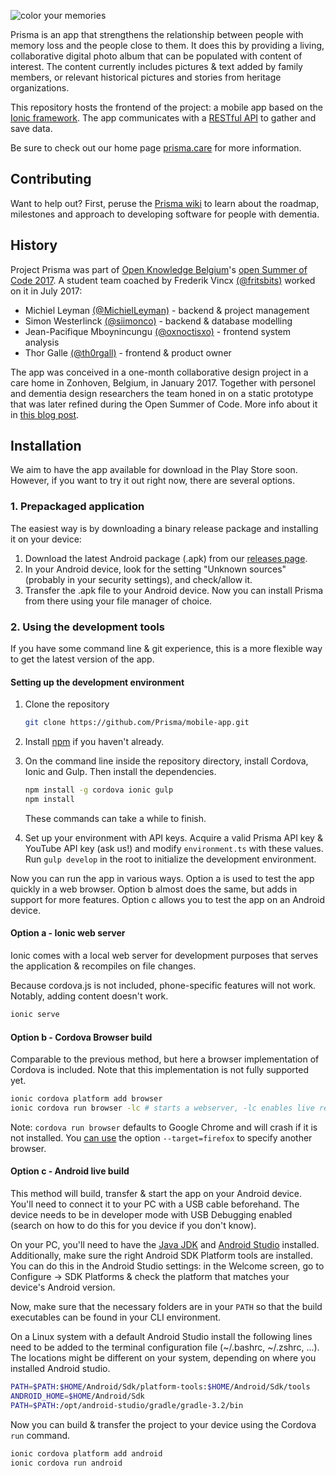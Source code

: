 ![color your memories](https://user-images.githubusercontent.com/11543641/28823809-acf0b10a-76bf-11e7-918e-ad34338b66c8.jpg)

Prisma is an app that strengthens the relationship between people with memory loss and the people close to them. It does this by providing a living, collaborative digital photo album that can be populated with content of interest. 
The content currently includes pictures & text added by family members, or relevant historical pictures and stories from heritage organizations.

This repository hosts the frontend of the project: a mobile app based on the [Ionic framework](https://ionicframework.com/). The app communicates with a [RESTful API](https://github.com/Prisma/api) to gather and save data.

Be sure to check out our home page [prisma.care](https://prisma.care/) for more information.

## Contributing

Want to help out?
First, peruse the [Prisma wiki](https://github.com/Prisma/documentation/wiki) to learn about the roadmap, milestones and approach to developing software for people with dementia.

## History

Project Prisma was part of [Open Knowledge Belgium](https://www.openknowledge.be/)'s [open Summer of Code 2017](http://2017.summerofcode.be/). A student team coached by Frederik Vincx [(@fritsbits)](https://github.com/fritsbits) worked on it in July 2017:
- Michiel Leyman [(@MichielLeyman)](https://github.com/MichielLeyman) - backend & project management
- Simon Westerlinck [(@siimonco)](https://github.com/siimonco) - backend & database modelling
- Jean-Pacifique Mboynincungu [(@oxnoctisxo)](https://github.com/oxnoctisxo) - frontend system analysis
- Thor Galle [(@th0rgall)](https://github.com/th0rgall) - frontend & product owner

The app was conceived in a one-month collaborative design project in a care home in Zonhoven, Belgium, in January 2017. Together with personel and dementia design researchers the team honed in on a static prototype that was later refined during the Open Summer of Code. More info about it in [this blog post](http://www.frederikvincx.com/project-prisma-helping-people-with-dementia/).

## Installation

We aim to have the app available for download in the Play Store soon. However, if you want to try it out right now, there are several options.

### 1. Prepackaged application

The easiest way is by downloading a binary release package and installing it on your device:

1. Download the latest Android package (.apk) from our [releases page](https://github.com/Prisma/mobile-app/releases).
2. In your Android device, look for the setting "Unknown sources" (probably in your security settings), and check/allow it.
3. Transfer the .apk file to your Android device. Now you can install Prisma from there using your file manager of choice.

### 2. Using the development tools 

If you have some command line & git experience, this is a more flexible way to get the latest version of the app. 

#### Setting up the development environment

1. Clone the repository

   ```bash 
   git clone https://github.com/Prisma/mobile-app.git
   ```

2. Install [npm](https://nodejs.org/en/) if you haven't already.

3. On the command line inside the repository directory, install Cordova, Ionic and Gulp. Then install the dependencies.

   ```bash
   npm install -g cordova ionic gulp
   npm install
   ```
   These commands can take a while to finish.
   
4. Set up your environment with API keys. Acquire a valid Prisma API key & YouTube API key (ask us!) and modify `environment.ts` with these values. Run `gulp develop` in the root to initialize the development environment.

Now you can run the app in various ways. Option a is used to test the app quickly in a web browser. Option b almost does the same, but adds in support for more features. Option c allows you to test the app on an Android device.

#### Option a - Ionic web server

Ionic comes with a local web server for development purposes that serves the application & recompiles on file changes. 

Because cordova.js is not included, phone-specific features will not work. Notably, adding content doesn't work.

```bash
ionic serve
```

#### Option b - Cordova Browser build

Comparable to the previous method, but here a browser implementation of Cordova is included. Note that this implementation is not fully supported yet. 

```bash
ionic cordova platform add browser
ionic cordova run browser -lc # starts a webserver, -lc enables live reloading & console logging
```

Note: `cordova run browser` defaults to Google Chrome and will crash if it is not installed. You [can use](https://stackoverflow.com/questions/38075283/how-to-change-default-browser-of-cordova-browser-platform) the option `--target=firefox` to specify another browser.

#### Option c - Android live build

This method will build, transfer & start the app on your Android device. You'll need to connect it to your PC with a USB cable beforehand. The device needs to be in developer mode with USB Debugging enabled (search on how to do this for you device if you don't know).

On your PC, you'll need to have the [Java JDK](http://www.oracle.com/technetwork/java/javase/downloads/index-jsp-138363.html) and [Android Studio](https://developer.android.com/studio/index.html) installed. Additionally, make sure the right Android SDK Platform tools are installed. You can do this in the Android Studio settings: in the Welcome screen, go to Configure -> SDK Platforms & check the platform that matches your device's Android version.

Now, make sure that the necessary folders are in your `PATH` so that the build executables can be found in your CLI environment.

On a Linux system with a default Android Studio install the following lines need to be added to the terminal configuration file (~/.bashrc, ~/.zshrc, ...). The locations might be different on your system, depending on where you installed Android studio.

```bash
PATH=$PATH:$HOME/Android/Sdk/platform-tools:$HOME/Android/Sdk/tools
ANDROID_HOME=$HOME/Android/Sdk
PATH=$PATH:/opt/android-studio/gradle/gradle-3.2/bin
```

Now you can build & transfer the project to your device using the Cordova `run` command.

```bash
ionic cordova platform add android
ionic cordova run android
```

